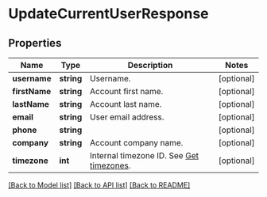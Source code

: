 # UpdateCurrentUserResponse

## Properties
Name | Type | Description | Notes
------------ | ------------- | ------------- | -------------
**username** | **string** | Username. | [optional] 
**firstName** | **string** | Account first name. | [optional] 
**lastName** | **string** | Account last name. | [optional] 
**email** | **string** | User email address. | [optional] 
**phone** | **string** |  | [optional] 
**company** | **string** | Account company name. | [optional] 
**timezone** | **int** | Internal timezone ID. See [Get timezones](https://docs.textmagic.com/#operation/getTimezones). | [optional] 

[[Back to Model list]](../README.md#documentation-for-models) [[Back to API list]](../README.md#documentation-for-api-endpoints) [[Back to README]](../README.md)


